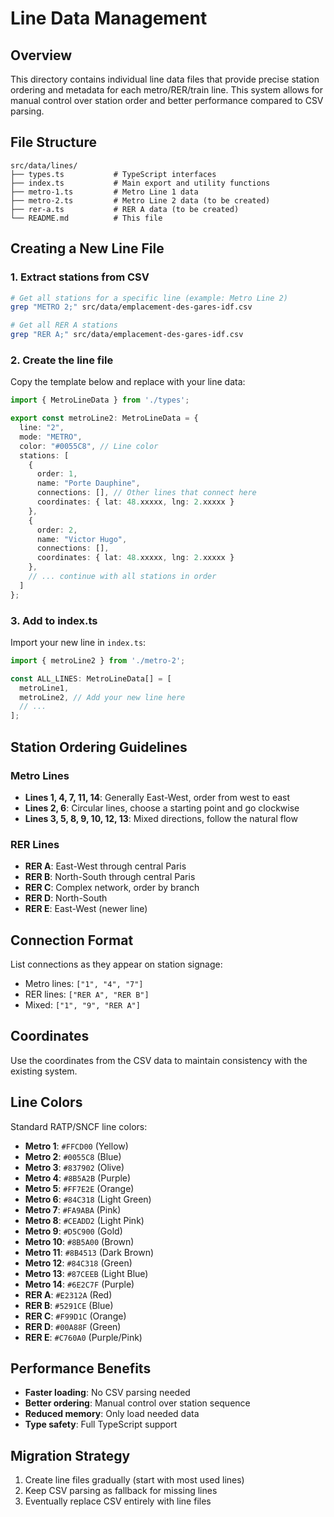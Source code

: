 # Line Data Management

## Overview
This directory contains individual line data files that provide precise station ordering and metadata for each metro/RER/train line. This system allows for manual control over station order and better performance compared to CSV parsing.

## File Structure
```
src/data/lines/
├── types.ts           # TypeScript interfaces
├── index.ts           # Main export and utility functions  
├── metro-1.ts         # Metro Line 1 data
├── metro-2.ts         # Metro Line 2 data (to be created)
├── rer-a.ts           # RER A data (to be created)
└── README.md          # This file
```

## Creating a New Line File

### 1. Extract stations from CSV
```bash
# Get all stations for a specific line (example: Metro Line 2)
grep "METRO 2;" src/data/emplacement-des-gares-idf.csv

# Get all RER A stations
grep "RER A;" src/data/emplacement-des-gares-idf.csv
```

### 2. Create the line file
Copy the template below and replace with your line data:

```typescript
import { MetroLineData } from './types';

export const metroLine2: MetroLineData = {
  line: "2",
  mode: "METRO",
  color: "#0055C8", // Line color
  stations: [
    {
      order: 1,
      name: "Porte Dauphine",
      connections: [], // Other lines that connect here
      coordinates: { lat: 48.xxxxx, lng: 2.xxxxx }
    },
    {
      order: 2,
      name: "Victor Hugo",
      connections: [],
      coordinates: { lat: 48.xxxxx, lng: 2.xxxxx }
    },
    // ... continue with all stations in order
  ]
};
```

### 3. Add to index.ts
Import your new line in `index.ts`:

```typescript
import { metroLine2 } from './metro-2';

const ALL_LINES: MetroLineData[] = [
  metroLine1,
  metroLine2, // Add your new line here
  // ...
];
```

## Station Ordering Guidelines

### Metro Lines
- **Lines 1, 4, 7, 11, 14**: Generally East-West, order from west to east
- **Lines 2, 6**: Circular lines, choose a starting point and go clockwise
- **Lines 3, 5, 8, 9, 10, 12, 13**: Mixed directions, follow the natural flow

### RER Lines
- **RER A**: East-West through central Paris
- **RER B**: North-South through central Paris  
- **RER C**: Complex network, order by branch
- **RER D**: North-South
- **RER E**: East-West (newer line)

## Connection Format
List connections as they appear on station signage:
- Metro lines: `["1", "4", "7"]`
- RER lines: `["RER A", "RER B"]`
- Mixed: `["1", "9", "RER A"]`

## Coordinates
Use the coordinates from the CSV data to maintain consistency with the existing system.

## Line Colors
Standard RATP/SNCF line colors:
- **Metro 1**: `#FFCD00` (Yellow)
- **Metro 2**: `#0055C8` (Blue)
- **Metro 3**: `#837902` (Olive)
- **Metro 4**: `#8B5A2B` (Purple)
- **Metro 5**: `#FF7E2E` (Orange)
- **Metro 6**: `#84C318` (Light Green)
- **Metro 7**: `#FA9ABA` (Pink)
- **Metro 8**: `#CEADD2` (Light Pink)
- **Metro 9**: `#D5C900` (Gold)
- **Metro 10**: `#8B5A00` (Brown)
- **Metro 11**: `#8B4513` (Dark Brown)
- **Metro 12**: `#84C318` (Green)
- **Metro 13**: `#87CEEB` (Light Blue)
- **Metro 14**: `#6E2C7F` (Purple)
- **RER A**: `#E2312A` (Red)
- **RER B**: `#5291CE` (Blue)
- **RER C**: `#F99D1C` (Orange)
- **RER D**: `#00A88F` (Green)
- **RER E**: `#C760A0` (Purple/Pink)

## Performance Benefits
- **Faster loading**: No CSV parsing needed
- **Better ordering**: Manual control over station sequence
- **Reduced memory**: Only load needed data
- **Type safety**: Full TypeScript support

## Migration Strategy
1. Create line files gradually (start with most used lines)
2. Keep CSV parsing as fallback for missing lines
3. Eventually replace CSV entirely with line files
